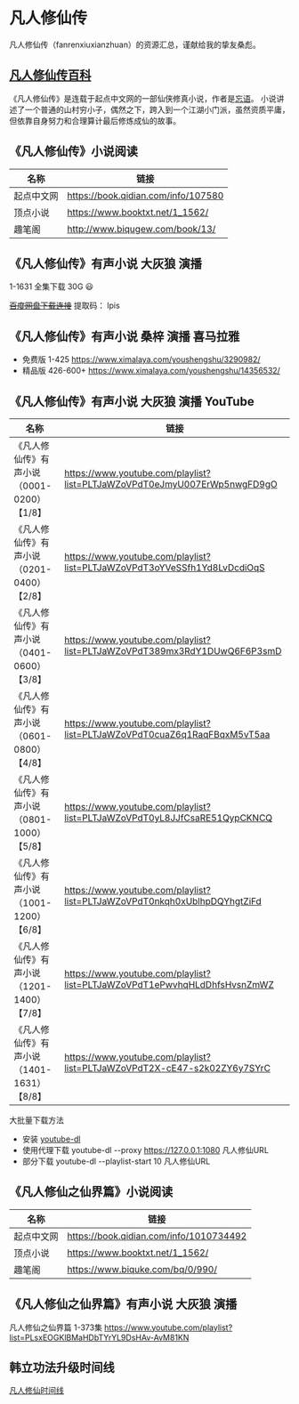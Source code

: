 # 凡人修仙传
凡人修仙传（fanrenxiuxianzhuan）的资源汇总，谨献给我的挚友桑彪。

## [凡人修仙传百科](https://baike.baidu.com/item/%E5%87%A1%E4%BA%BA%E4%BF%AE%E4%BB%99%E4%BC%A0/54139)
《凡人修仙传》是连载于起点中文网的一部仙侠修真小说，作者是[忘语](https://baike.baidu.com/item/%E5%BF%98%E8%AF%AD/4735254)。
小说讲述了一个普通的山村穷小子，偶然之下，跨入到一个江湖小门派，虽然资质平庸，但依靠自身努力和合理算计最后修炼成仙的故事。

## 《凡人修仙传》小说阅读

|名称|链接|
|-|-|
|起点中文网|https://book.qidian.com/info/107580|
|顶点小说|https://www.booktxt.net/1_1562/|
|趣笔阁|http://www.biqugew.com/book/13/|

## 《凡人修仙传》有声小说 大灰狼 演播

1-1631 全集下载  30G :smiley:

~~[百度网盘下载连接](https://pan.baidu.com/s/1b3Pnw1rBU-pt-StXAK9DDw)~~
提取码： lpis

## 《凡人修仙传》有声小说 桑梓 演播 喜马拉雅
+ 免费版 1-425 https://www.ximalaya.com/youshengshu/3290982/
+ 精品版 426-600+ https://www.ximalaya.com/youshengshu/14356532/

## 《凡人修仙传》有声小说 大灰狼 演播 YouTube

|名称|链接|
|-|-|
|《凡人修仙传》有声小说（0001-0200）【1/8】| https://www.youtube.com/playlist?list=PLTJaWZoVPdT0eJmyU007ErWp5nwgFD9gO |
|《凡人修仙传》有声小说（0201-0400）【2/8】| https://www.youtube.com/playlist?list=PLTJaWZoVPdT3oYVeSSfh1Yd8LvDcdiOqS |
|《凡人修仙传》有声小说（0401-0600）【3/8】| https://www.youtube.com/playlist?list=PLTJaWZoVPdT389mx3RdY1DUwQ6F6P3smD |
|《凡人修仙传》有声小说（0601-0800）【4/8】| https://www.youtube.com/playlist?list=PLTJaWZoVPdT0cuaZ6q1RaqFBqxM5vT5aa |
|《凡人修仙传》有声小说（0801-1000）【5/8】| https://www.youtube.com/playlist?list=PLTJaWZoVPdT0yL8JJfCsaRE51QypCKNCQ |
|《凡人修仙传》有声小说（1001-1200）【6/8】| https://www.youtube.com/playlist?list=PLTJaWZoVPdT0nkqh0xUblhpDQYhgtZiFd |
|《凡人修仙传》有声小说（1201-1400）【7/8】| https://www.youtube.com/playlist?list=PLTJaWZoVPdT1ePwvhqHLdDhfsHvsnZmWZ |
|《凡人修仙传》有声小说（1401-1631）【8/8】| https://www.youtube.com/playlist?list=PLTJaWZoVPdT2X-cE47-s2k02ZY6y7SYrC |

大批量下载方法
+ 安装 [youtube-dl](https://github.com/rg3/youtube-dl)
+ 使用代理下载 youtube-dl --proxy https://127.0.0.1:1080 凡人修仙URL
+ 部分下载 youtube-dl --playlist-start 10 凡人修仙URL

## 《凡人修仙之仙界篇》小说阅读

|名称|链接|
|-|-|
|起点中文网|https://book.qidian.com/info/1010734492|
|顶点小说|https://www.booktxt.net/1_1562/|
|趣笔阁|https://www.biquke.com/bq/0/990/|

## 《凡人修仙之仙界篇》有声小说 大灰狼 演播 

凡人修仙之仙界篇 1-373集 https://www.youtube.com/playlist?list=PLsxEOGKlBMaHDbTYrYL9DsHAv-AvM81KN

## 韩立功法升级时间线
[凡人修仙时间线](https://github.com/yanming152/fanren/blob/master/%E5%87%A1%E4%BA%BA%E4%BF%AE%E4%BB%99%E6%97%B6%E9%97%B4%E7%BA%BF.txt)
